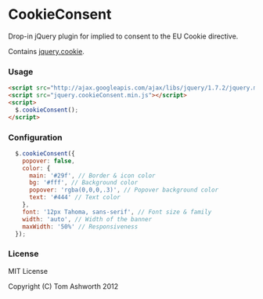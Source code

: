 # CookieConsent

Drop-in jQuery plugin for implied to consent to the EU Cookie directive.

Contains [jquery.cookie](https://github.com/carhartl/jquery-cookie).

### Usage

```html
<script src="http://ajax.googleapis.com/ajax/libs/jquery/1.7.2/jquery.min.js"></script>
<script src="jquery.cookieConsent.min.js"></script>
<script>
  $.cookieConsent();
</script>
```

### Configuration

```javascript
  $.cookieConsent({
    popover: false,
    color: {
      main: '#29f', // Border & icon color
      bg: '#fff', // Background color
      popover: 'rgba(0,0,0,.3)', // Popover background color
      text: '#444' // Text color
    },
    font: '12px Tahoma, sans-serif', // Font size & family
    width: 'auto', // Width of the banner
    maxWidth: '50%' // Responsiveness
  });
```

### License

MIT License

Copyright (C) Tom Ashworth 2012